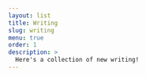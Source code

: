 ```yaml
---
layout: list
title: Writing
slug: writing
menu: true
order: 1
description: >
  Here's a collection of new writing!
---
```

